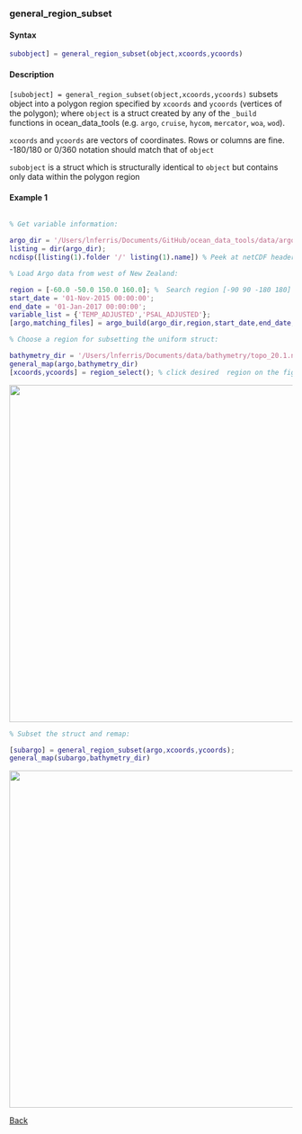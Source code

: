 ### general_region_subset

#### Syntax

```Matlab
subobject] = general_region_subset(object,xcoords,ycoords)
```
#### Description

``[subobject] = general_region_subset(object,xcoords,ycoords)`` subsets object into a polygon region specified by ``xcoords`` and ``ycoords`` (vertices of the polygon); where ``object`` is a struct created by any of the ``_build`` functions in ocean_data_tools (e.g. ``argo``, ``cruise``, ``hycom``, ``mercator``, ``woa``, ``wod``). 

``xcoords`` and ``ycoords`` are vectors of coordinates. Rows or columns are fine. -180/180 or 0/360 notation should match that of ``object``

``subobject`` is a struct which is structurally identical to ``object`` but contains only data within the polygon region

#### Example 1

```Matlab

% Get variable information:

argo_dir = '/Users/lnferris/Documents/GitHub/ocean_data_tools/data/argo/*profiles*.nc';
listing = dir(argo_dir); 
ncdisp([listing(1).folder '/' listing(1).name]) % Peek at netCDF header info to inform choice of variable_list.

% Load Argo data from west of New Zealand:

region = [-60.0 -50.0 150.0 160.0]; %  Search region [-90 90 -180 180]
start_date = '01-Nov-2015 00:00:00';
end_date = '01-Jan-2017 00:00:00';
variable_list = {'TEMP_ADJUSTED','PSAL_ADJUSTED'};
[argo,matching_files] = argo_build(argo_dir,region,start_date,end_date,variable_list);

% Choose a region for subsetting the uniform struct:

bathymetry_dir = '/Users/lnferris/Documents/data/bathymetry/topo_20.1.nc';
general_map(argo,bathymetry_dir)
[xcoords,ycoords] = region_select(); % click desired  region on the figure

```
<img src="https://user-images.githubusercontent.com/24570061/88415528-a684a000-cdac-11ea-8f79-189818c2351c.png" width="600">

```Matlab
% Subset the struct and remap:

[subargo] = general_region_subset(argo,xcoords,ycoords); 
general_map(subargo,bathymetry_dir)

```
<img src="https://user-images.githubusercontent.com/24570061/88416080-8e615080-cdad-11ea-8014-e245935da2cf.png" width="600">

[Back](https://github.com/lnferris/ocean_data_tools#general-functions-for-subsetting-and-plotting-uniform-structs-1)
